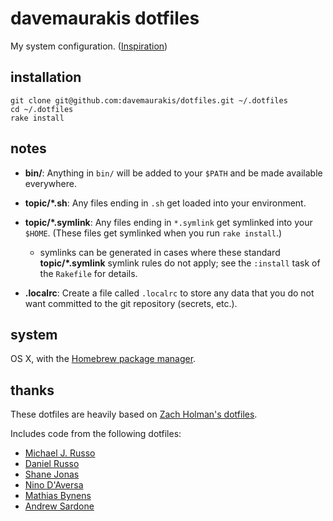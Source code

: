 davemaurakis dotfiles
==================

My system configuration. ([Inspiration](http://zachholman.com/2010/08/dotfiles-are-meant-to-be-forked/))

installation
------------

    git clone git@github.com:davemaurakis/dotfiles.git ~/.dotfiles
    cd ~/.dotfiles
    rake install

notes
-----

- **bin/**: Anything in `bin/` will be added to your `$PATH` and be made
  available everywhere.

- **topic/\*.sh**: Any files ending in `.sh` get loaded into your environment.

- **topic/\*.symlink**: Any files ending in `*.symlink` get symlinked into
  your `$HOME`. (These files get symlinked when you run `rake install`.)

  - symlinks can be generated in cases where these standard **topic/\*.symlink**
  symlink rules do not apply; see the `:install` task of the `Rakefile` for details.

- **.localrc**: Create a file called `.localrc` to store any data that you do
  not want committed to the git repository (secrets, etc.).

system
------

OS X, with the [Homebrew package manager](http://mxcl.github.com/homebrew/).

thanks
------

These dotfiles are heavily based on [Zach Holman's dotfiles](https://github.com/holman/dotfiles).

Includes code from the following dotfiles:
- [Michael J. Russo](http://github.com/mjrusso/dotfiles)
- [Daniel Russo](https://github.com/drusso/dotfiles)
- [Shane Jonas](https://github.com/shanejonas/dotfiles)
- [Nino D'Aversa](https://github.com/ndaversa/vim)
- [Mathias Bynens](https://github.com/mathiasbynens/dotfiles)
- [Andrew Sardone](https://github.com/andrewsardone/dotfiles)
